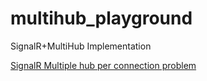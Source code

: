 # multihub_playground

SignalR+MultiHub Implementation

[SignalR Multiple hub per connection problem](https://github.com/aspnet/AspNetCore/issues/6380)
